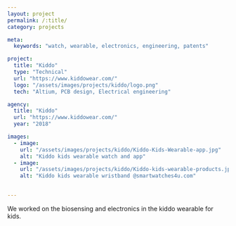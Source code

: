 ```yaml
---
layout: project
permalink: /:title/
category: projects

meta:
  keywords: "watch, wearable, electronics, engineering, patents"

project:
  title: "Kiddo"
  type: "Technical"
  url: "https://www.kiddowear.com/"
  logo: "/assets/images/projects/kiddo/logo.png"
  tech: "Altium, PCB design, Electrical engineering"

agency:
  title: "Kiddo"
  url: "https://www.kiddowear.com/"
  year: "2018"

images:
  - image:
    url: "/assets/images/projects/kiddo/Kiddo-Kids-Wearable-app.jpg"
    alt: "Kiddo kids wearable watch and app"
  - image:
    url: "/assets/images/projects/kiddo/Kiddo-kids-wearable-products.jpg"
    alt: "Kiddo kids wearable wristband @smartwatches4u.com"    

    
---
```

<p>We worked on the biosensing and electronics in the kiddo wearable for kids.</p>